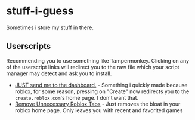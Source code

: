 # stuff-i-guess
Sometimes i store my stuff in there.

## Userscripts
Recommending you to use something like Tampermonkey. Clicking on any of the userscript links will redirect you to the raw file which your script manager may detect and ask you to install.
- [JUST send me to the dashboard.](https://github.com/Voxelstice/stuff-i-guess/raw/main/userscripts/justsendmetothedashboard.user.js) - Something i quickly made because roblox, for some reason, pressing on "Create" now redirects you to the ``create.roblox.com``'s home page. I don't want that.
- [Remove Unnecessary Roblox Tabs](https://github.com/Voxelstice/stuff-i-guess/raw/main/userscripts/removeunnecessaryrobloxtabs.user.js) - Just removes the bloat in your roblox home page. Only leaves you with recent and favorited games
